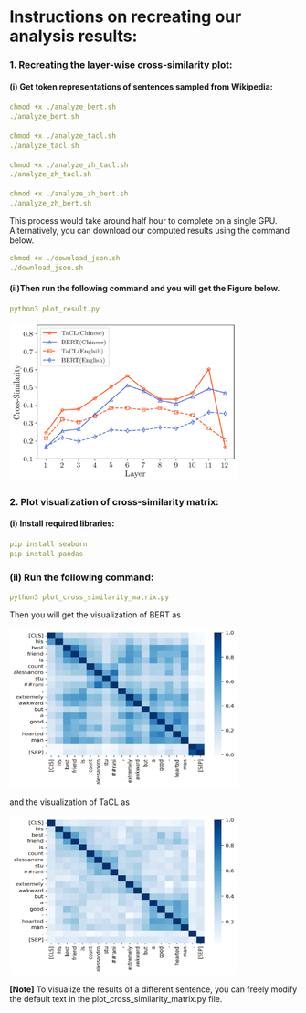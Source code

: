 # Instructions on recreating our analysis results:

### 1. Recreating the layer-wise cross-similarity plot:
#### (i) Get token representations of sentences sampled from Wikipedia:
```yaml
chmod +x ./analyze_bert.sh
./analyze_bert.sh

chmod +x ./analyze_tacl.sh
./analyze_tacl.sh

chmod +x ./analyze_zh_tacl.sh
./analyze_zh_tacl.sh

chmod +x ./analyze_zh_bert.sh
./analyze_zh_bert.sh
```
This process would take around half hour to complete on a single GPU. Alternatively, you can download our computed results using the command below.
```yaml
chmod +x ./download_json.sh
./download_json.sh
```

#### (ii)Then run the following command and you will get the Figure below.
```yaml
python3 plot_result.py
```
<img src="https://github.com/yxuansu/TaCL/blob/main/analysis/cross-similarity.png" width="400" height="280">

### 2. Plot visualization of cross-similarity matrix:
#### (i) Install required libraries:
```yaml
pip install seaborn
pip install pandas
```

### (ii) Run the following command:
```yaml
python3 plot_cross_similarity_matrix.py
```

Then you will get the visualization of BERT as

<img src="https://github.com/yxuansu/TaCL/blob/main/analysis/bert_heatmap.png" width="400" height="280">

and the visualization of TaCL as

<img src="https://github.com/yxuansu/TaCL/blob/main/analysis/tacl_heatmap.png" width="400" height="280">

**[Note]** To visualize the results of a different sentence, you can freely modify the default text in the plot_cross_similarity_matrix.py file.
